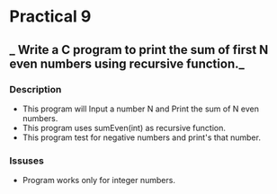 # Practical 9
## _ Write a C program to print the sum of first N even numbers using recursive function._

### Description
- This program will Input a number N and Print the sum of N even numbers.
- This program uses sumEven(int) as recursive function.
- This program test for negative numbers and print's that number. 
### Issuses
- Program works only for integer numbers.
